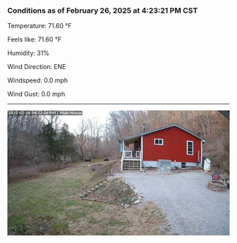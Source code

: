 ### Conditions as of February 26, 2025 at 4:23:21 PM CST 

Temperature: 71.60 &deg;F

Feels like: 71.60 &deg;F

Humidity: 31%

Wind Direction: ENE

Windspeed: 0.0 mph

Wind Gust: 0.0 mph

---

<img src="./images/latest.jpeg"/>

